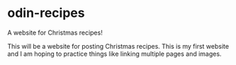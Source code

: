 # odin-recipes
A website for Christmas recipes!

This will be a website for posting Christmas recipes. This is my first website and I am hoping to practice things like linking multiple pages and images. 
